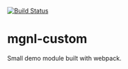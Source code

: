 [![Build Status](https://travis-ci.org/robertkowalski/mgnl-custom.svg?branch=master)](https://travis-ci.org/robertkowalski/mgnl-custom)

# mgnl-custom

Small demo module built with webpack.
